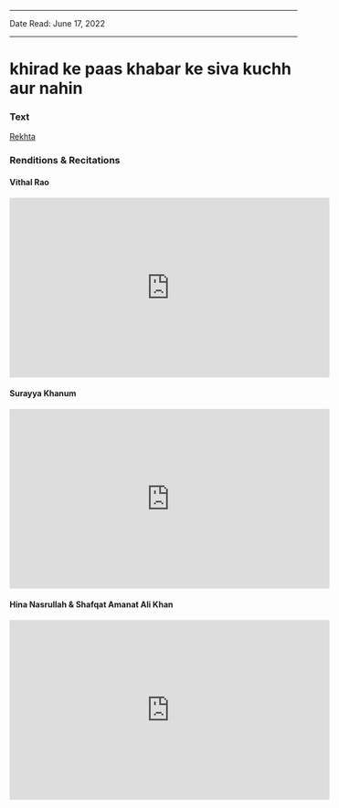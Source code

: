 ***
Date Read: June 17, 2022
***

# khirad ke paas khabar ke siva kuchh aur nahin

### Text
[Rekhta](https://www.rekhta.org/ghazals/khirad-ke-paas-khabar-ke-sivaa-kuchh-aur-nahiin-allama-iqbal-ghazals?lang=ur)

### Renditions & Recitations

#### Vithal Rao

<iframe width="560" height="315" src="https://www.youtube.com/embed/pWOqzrpy8Q0" title="YouTube video player" frameborder="0" allow="accelerometer; autoplay; clipboard-write; encrypted-media; gyroscope; picture-in-picture" allowfullscreen></iframe>

#### Surayya Khanum

<iframe width="560" height="315" src="https://www.youtube.com/embed/d_7khBj-u04" title="YouTube video player" frameborder="0" allow="accelerometer; autoplay; clipboard-write; encrypted-media; gyroscope; picture-in-picture" allowfullscreen></iframe>

#### Hina Nasrullah & Shafqat Amanat Ali Khan

<iframe width="560" height="315" src="https://www.youtube.com/embed/DppGkKyCh40" title="YouTube video player" frameborder="0" allow="accelerometer; autoplay; clipboard-write; encrypted-media; gyroscope; picture-in-picture" allowfullscreen></iframe>

